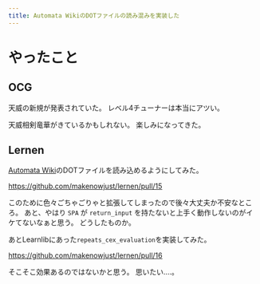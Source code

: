 ```yaml
---
title: Automata WikiのDOTファイルの読み混みを実装した
---
```


# やったこと

## OCG

天威の新規が発表されていた。
レベル4チューナーは本当にアツい。

天威相剣竜華がきているかもしれない。
楽しみになってきた。

## Lernen

[Automata Wiki](https://automata.cs.ru.nl)のDOTファイルを読み込めるようにしてみた。

<https://github.com/makenowjust/lernen/pull/15>

このために色々ごちゃごりゃと拡張してしまったので後々大丈夫か不安なところ。
あと、やはり `SPA` が `return_input` を持たないと上手く動作しないのがイケてないなぁと思う。
どうしたものか。

あとLearnlibにあった`repeats_cex_evaluation`を実装してみた。

<https://github.com/makenowjust/lernen/pull/16>

そこそこ効果あるのではないかと思う。
思いたい‥‥。
